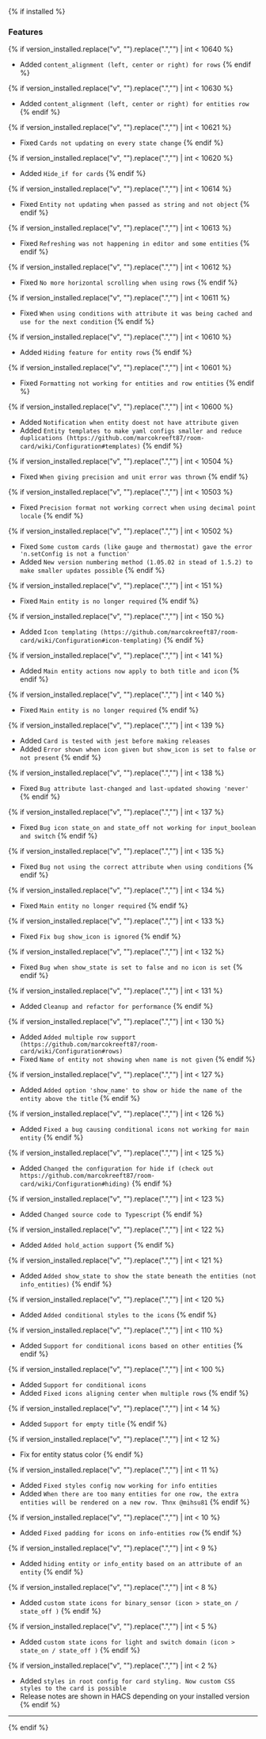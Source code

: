 {% if installed %}

### Features
{% if version_installed.replace("v", "").replace(".","") | int < 10640  %}
- Added `content_alignment (left, center or right) for rows`
{% endif %}

{% if version_installed.replace("v", "").replace(".","") | int < 10630  %}
- Added `content_alignment (left, center or right) for entities row`
{% endif %}

{% if version_installed.replace("v", "").replace(".","") | int < 10621  %}
- Fixed `Cards not updating on every state change`
{% endif %}

{% if version_installed.replace("v", "").replace(".","") | int < 10620  %}
- Added `Hide_if for cards`
{% endif %}

{% if version_installed.replace("v", "").replace(".","") | int < 10614  %}
- Fixed `Entity not updating when passed as string and not object`
{% endif %}

{% if version_installed.replace("v", "").replace(".","") | int < 10613  %}
- Fixed `Refreshing was not happening in editor and some entities`
{% endif %}

{% if version_installed.replace("v", "").replace(".","") | int < 10612  %}
- Fixed `No more horizontal scrolling when using rows`
{% endif %}

{% if version_installed.replace("v", "").replace(".","") | int < 10611  %}
- Fixed `When using conditions with attribute it was being cached and use for the next condition`
{% endif %}

{% if version_installed.replace("v", "").replace(".","") | int < 10610  %}
- Added `Hiding feature for entity rows`
{% endif %}

{% if version_installed.replace("v", "").replace(".","") | int < 10601  %}
- Fixed `Formatting not working for entities and row entities`
{% endif %}

{% if version_installed.replace("v", "").replace(".","") | int < 10600  %}
- Added `Notification when entity doest not have attribute given`
- Added `Entity templates to make yaml configs smaller and reduce duplications (https://github.com/marcokreeft87/room-card/wiki/Configuration#templates)`
{% endif %}

{% if version_installed.replace("v", "").replace(".","") | int < 10504  %}
- Fixed `When giving precision and unit error was thrown`
{% endif %}

{% if version_installed.replace("v", "").replace(".","") | int < 10503  %}
- Fixed `Precision format not working correct when using decimal point locale`
{% endif %}

{% if version_installed.replace("v", "").replace(".","") | int < 10502  %}
- Fixed `Some custom cards (like gauge and thermostat) gave the error 'n.setConfig is not a function'`
- Added `New version numbering method (1.05.02 in stead of 1.5.2) to make smaller updates possible`
{% endif %}

{% if version_installed.replace("v", "").replace(".","") | int < 151  %}
- Fixed `Main entity is no longer required`
{% endif %}

{% if version_installed.replace("v", "").replace(".","") | int < 150  %}
- Added `Icon templating (https://github.com/marcokreeft87/room-card/wiki/Configuration#icon-templating)`
{% endif %}

{% if version_installed.replace("v", "").replace(".","") | int < 141  %}
- Added `Main entity actions now apply to both title and icon`
{% endif %}

{% if version_installed.replace("v", "").replace(".","") | int < 140  %}
- Fixed `Main entity is no longer required`
{% endif %}

{% if version_installed.replace("v", "").replace(".","") | int < 139  %}
- Added `Card is tested with jest before making releases`
- Added `Error shown when icon given but show_icon is set to false or not present`
{% endif %}

{% if version_installed.replace("v", "").replace(".","") | int < 138  %}
- Fixed `Bug attribute last-changed and last-updated showing 'never'`
{% endif %}

{% if version_installed.replace("v", "").replace(".","") | int < 137  %}
- Fixed `Bug icon state_on and state_off not working for input_boolean and switch`
{% endif %}

{% if version_installed.replace("v", "").replace(".","") | int < 135  %}
- Fixed `Bug not using the correct attribute when using conditions`
{% endif %}

{% if version_installed.replace("v", "").replace(".","") | int < 134  %}
- Fixed `Main entity no longer required`
{% endif %}

{% if version_installed.replace("v", "").replace(".","") | int < 133  %}
- Fixed `Fix bug show_icon is ignored`
{% endif %}

{% if version_installed.replace("v", "").replace(".","") | int < 132  %}
- Fixed `Bug when show_state is set to false and no icon is set`
{% endif %}

{% if version_installed.replace("v", "").replace(".","") | int < 131  %}
- Added `Cleanup and refactor for performance`
{% endif %}

{% if version_installed.replace("v", "").replace(".","") | int < 130  %}
- Added `Added multiple row support (https://github.com/marcokreeft87/room-card/wiki/Configuration#rows)`
- Fixed `Name of entity not showing when name is not given`
{% endif %}

{% if version_installed.replace("v", "").replace(".","") | int < 127  %}
- Added `Added option 'show_name' to show or hide the name of the entity above the title`
{% endif %}

{% if version_installed.replace("v", "").replace(".","") | int < 126  %}
- Added `Fixed a bug causing conditional icons not working for main entity`
{% endif %}

{% if version_installed.replace("v", "").replace(".","") | int < 125  %}
- Added `Changed the configuration for hide if (check out https://github.com/marcokreeft87/room-card/wiki/Configuration#hiding)`
{% endif %}

{% if version_installed.replace("v", "").replace(".","") | int < 123  %}
- Added `Changed source code to Typescript`
{% endif %}

{% if version_installed.replace("v", "").replace(".","") | int < 122  %}
- Added `Added hold_action support`
{% endif %}

{% if version_installed.replace("v", "").replace(".","") | int < 121  %}
- Added `Added show_state to show the state beneath the entities (not info_entities)`
{% endif %}

{% if version_installed.replace("v", "").replace(".","") | int < 120  %}
- Added `Added conditional styles to the icons`
{% endif %}

{% if version_installed.replace("v", "").replace(".","") | int < 110  %}
- Added `Support for conditional icons based on other entities`
{% endif %}

{% if version_installed.replace("v", "").replace(".","") | int < 100  %}
- Added `Support for conditional icons`
- Added `Fixed icons aligning center when multiple rows`
{% endif %}

{% if version_installed.replace("v", "").replace(".","") | int < 14  %}
- Added `Support for empty title`
{% endif %}

{% if version_installed.replace("v", "").replace(".","") | int < 12 %}
- Fix for entity status color
{% endif %}

{% if version_installed.replace("v", "").replace(".","") | int < 11  %}
- Added `Fixed styles config now working for info entities`
- Added `When there are too many entities for one row, the extra entities will be rendered on a new row. Thnx @mihsu81`
{% endif %}

{% if version_installed.replace("v", "").replace(".","") | int < 10  %}
- Added `Fixed padding for icons on info-entities row`
{% endif %}

{% if version_installed.replace("v", "").replace(".","") | int < 9  %}
- Added `hiding entity or info_entity based on an attribute of an entity`
{% endif %}

{% if version_installed.replace("v", "").replace(".","") | int < 8  %}
- Added `custom state icons for binary_sensor (icon > state_on / state_off )`
{% endif %}

{% if version_installed.replace("v", "").replace(".","") | int < 5  %}
- Added `custom state icons for light and switch domain (icon > state_on / state_off )`
{% endif %}

{% if version_installed.replace("v", "").replace(".","") | int < 2  %}
- Added `styles in root config for card styling. Now custom CSS styles to the card is possible`
- Release notes are shown in HACS depending on your installed version
{% endif %}

---
{% endif %}
